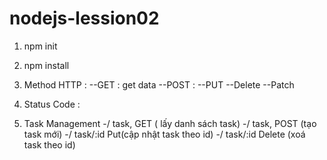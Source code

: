 # nodejs-lession02

1. npm init
2. npm install

3. Method HTTP :
 --GET  : get data
 --POST :
 --PUT
 --Delete
 --Patch 

 4. Status Code :
 
 5. Task Management
 -/ task, GET ( lấy danh sách task)
 -/ task, POST (tạo task mới)
 -/ task/:id Put(cập nhật task theo id)
 -/ task/:id Delete (xoá task theo id)